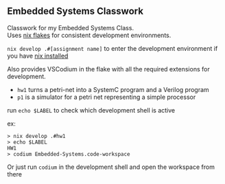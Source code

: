 ## Embedded Systems Classwork

Classwork for my Embedded Systems Class.
<br> Uses [nix flakes](https://wiki.nixos.org/wiki/Flakes#Other_Distros,_without_Home-Manager) for consistent development environments.

`nix develop .#[assignment name]` to enter the development environment if you have [nix installed](https://github.com/DeterminateSystems/nix-installer)

Also provides VSCodium in the flake with all the required extensions for development.

- `hw1` turns a petri-net into a SystemC program and a Verilog program
- `p1` is a simulator for a petri net representing a simple processor

run `echo $LABEL` to check which development shell is active

ex:
```
> nix develop .#hw1
> echo $LABEL
HW1
> codium Embedded-Systems.code-workspace
```
Or just run `codium` in the development shell and open the workspace from there
